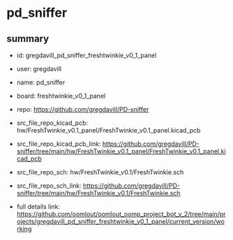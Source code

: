 # pd_sniffer
 
## summary 
* id: gregdavill_pd_sniffer_freshtwinkie_v0_1_panel
* user: gregdavill
* name: pd_sniffer
* board: freshtwinkie_v0_1_panel
* repo: https://github.com/gregdavill/PD-sniffer
* src_file_repo_kicad_pcb: hw/FreshTwinkie_v0.1_panel/FreshTwinkie_v0.1_panel.kicad_pcb
* src_file_repo_kicad_pcb_link: https://github.com/gregdavill/PD-sniffer/tree/main/hw/FreshTwinkie_v0.1_panel/FreshTwinkie_v0.1_panel.kicad_pcb


* src_file_repo_sch: hw/FreshTwinkie_v0.1/FreshTwinkie.sch
* src_file_repo_sch_link: https://github.com/gregdavill/PD-sniffer/tree/main/hw/FreshTwinkie_v0.1/FreshTwinkie.sch
* full details link: https://github.com/oomlout/oomlout_oomp_project_bot_v_2/tree/main/projects/gregdavill_pd_sniffer_freshtwinkie_v0_1_panel/current_version/working  







